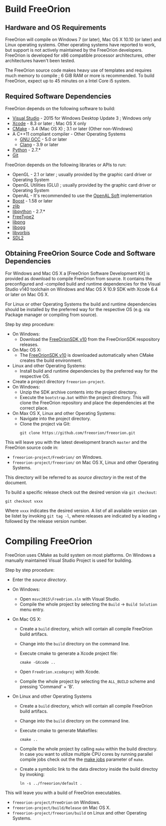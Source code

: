 # Build FreeOrion


## Hardware and OS Requirements

FreeOrion will compile on Windows 7 (or later), Mac OS X 10.10 (or later) and
Linux operating systems. Other operating systems have reported to work, but
support is not actively maintained by the FreeOrion developers. FreeOrion is
developed for x86 compatible processor architectures, other architectures
haven't been tested.

The FreeOrion source code makes heavy use of templates and requires much memory
to compile ; 6 GiB RAM or more is recommended. To build FreeOrion, expect up to
45 minutes on a Intel Core i5 system.


## Required Software Dependencies

FreeOrion depends on the following software to build:

  * [Visual Studio] - 2015 for Windows Desktop Update 3 ; Windows only
  * [Xcode] - 8.3 or later ; Mac OS X only
  * [CMake] - 3.4 (Mac OS X) ; 3.1 or later (Other non-Windows)
  * A C++11 compliant compiler - Other Operating Systems
    * [GNU GCC] - 5.0 or later
    * [Clang] - 3.9 or later
  * [Python] - 2.7.*
  * [Git]

FreeOrion depends on the following libraries or APIs to run:

  * OpenGL - 2.1 or later ; usually provided by the graphic card driver or
    Operating System
  * OpenGL Utilities (GLU) ; usually provided by the graphic card driver or
    Operating System
  * OpenAL - It's recommended to use the [OpenAL Soft] implementation
  * [Boost] - 1.58 or later
  * [zlib]
  * [libpython] - 2.7.*
  * [FreeType2]
  * [libpng]
  * [libogg]
  * [libvorbis]
  * [SDL2]


## Obtaining FreeOrion Source Code and Software Dependencies

For Windows and Mac OS X a [FreeOrion Software Development Kit] is provided as
download to compile FreeOrion from source. It contains the preconfigured and
-compiled build and runtime dependencies for the Visual Studio v140 toolchain on
Windows and Mac OS X 10.9 SDK with Xcode 6.4 or later on Mac OS X.

For Linux or other Operating Systems the build and runtime dependencies should
be installed by the preferred way for the respective OS (e.g. via Package
manager or compiling from source).

Step by step procedure:

 * On Windows:
   * Download the [FreeOrionSDK v10] from the FreeOrionSDK respository releases.
 * On Mac OS X:
   * The [FreeOrionSDK v10] is downloaded automatically when CMake creates the
     build environment.
 * Linux and other Operating Systems:
   * Install build and runtime dependencies by the preferred way for the
     respective OS.
 * Create a project directory `freeorion-project`.
 * On Windows:
   * Unzip the SDK archive contents into the project directory.
   * Execute the `bootstrap.bat` within the project directory. This will clone
     the FreeOrion repository and place the dependencies at the correct place.
 * On Max OS X, Linux and other Operating Systems:
   * Navigate into the project directory.
   * Clone the project via Git:
     ```
     git clone https://github.com/freeorion/freeorion.git
     ```

This will leave you with the latest development branch `master` and the
FreeOrion source code in:

 * `freeorion-project/FreeOrion/` on Windows.
 * `freeorion-project/freeorion/` on Mac OS X, Linux and other Operating
   Systems.

This directory will be referred to as _source directory_ in the rest of the
document.

To build a specific release check out the desired version via `git checkout`:

```
git checkout vxxx
```

Where `vxxx` indicates the desired version.  A list of all available version
can be listet by invoking `git tag -l`, where releases are indicated by a
leading `v` followed by the release version number.


# Compiling FreeOrion

FreeOrion uses CMake as build system on most platforms. On Windows a manually
maintained Visual Studio Project is used for building.

Step by step procedure:

 * Enter the _source directory_.
 * On Windows:
   * Open `msvc2015\FreeOrion.sln` with Visual Studio.
   * Compile the whole project by selecting the `Build` -> `Build Solution`
     menu entry.

 * On Mac OS X:
   * Create a `build` directory, which will contain all compile FreeOrion
     build artifacs.
   * Change into the `build` directory on the command line.
   * Execute cmake to generate a Xcode project file:

     ```
     cmake -GXcode ..
     ```
   * Open `FreeOrion.xcodeproj` with Xcode.
   * Compile the whole project by selecting the `ALL_BUILD` scheme and
     pressing 'Command' + 'B'.

 * On Linux and other Operating Systems
   * Create a `build` directory, which will contain all compile FreeOrion
     build artifacs.
   * Change into the `build` directory on the command line.
   * Execute cmake to generate Makefiles:

     ```
     cmake ..
     ```
   * Compile the whole project by calling `make` within the build directory.
     In case you want to utilize multiple CPU cores by running parallel compile
     jobs check out the the [make jobs](`--jobs`) parameter of `make`.
   * Create a symbolic link to the data directory inside the build directoy
     by invoking:

     ```
     ln -s ../freeorion/default .
     ```

This will leave you with a build of FreeOrion executables.

 * `freeorion-project/FreeOrion` on Windows.
 * `freeorion-project/build/Release` on Mac OS X.
 * `freeorion-project/freeorion/build` on Linux and other Operating Systems.


[Visual Studio]: https://www.visualstudio.com/de/vs/older-downloads/
[Xcode]: https://itunes.apple.com/de/app/xcode/id497799835?mt=12
[CMake]: https://cmake.org/download/
[GNU GCC]: https://gcc.gnu.org/releases.html
[Clang]: http://releases.llvm.org/download.html
[Python]: https://www.python.org/downloads/
[Git]: https://git-scm.com/downloads
[Boost]: http://www.boost.org/users/download/
[zlib]: https://zlib.net/
[libpython]: https://www.python.org/downloads/
[FreeType2]: https://www.freetype.org/download.html
[libpng]: http://www.libpng.org/pub/png/libpng.html
[libogg]: https://xiph.org/downloads/
[OpenAL Soft]: http://kcat.strangesoft.net/openal.html
[libvorbis]: https://xiph.org/downloads/
[SDL2]: https://www.libsdl.org/download-2.0.php
[FreeOrionSDK]: https://github.com/freeorion/freeorion-sdk
[FreeOrionSDK v10]: https://github.com/freeorion/freeorion-sdk/releases/tag/v10
[FreeOrion Releases]: https://github.com/freeorion/freeorion/releases
[make jobs]: https://www.gnu.org/software/make/manual/html_node/Parallel.html
